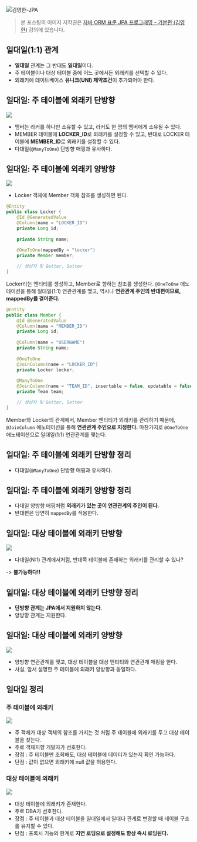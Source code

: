 ![김영한-JPA](https://raw.githubusercontent.com/oasis791/blog-posting/main/JPA/%EC%9E%90%EB%B0%94_ORM_%ED%91%9C%EC%A4%80_JPA_%ED%94%84%EB%A1%9C%EA%B7%B8%EB%9E%98%EB%B0%8D/JPA%EB%A9%94%EC%9D%B8.png)

> 본 포스팅의 이미지 저작권은 [자바 ORM 표준 JPA 프로그래밍 - 기본편 (김영한)](https://www.inflearn.com/course/ORM-JPA-Basic) 강의에 있습니다.

## 일대일(1:1) 관계
- **일대일** 관계는 그 반대도 **일대일**이다.
- 주 테이블이나 대상 테이블 중에 어느 곳에서든 외래키를 선택할 수 있다.
- 외래키에 데이트베이스 **유니크(UNI) 제약조건**이 추가되어야 한다.

## 일대일: 주 테이블에 외래키 단방향
![](https://raw.githubusercontent.com/oasis791/blog-posting/1b7374ba467403c3fa3866cd1a2f157f01bd85f9/JPA/%EC%9E%90%EB%B0%94_ORM_%ED%91%9C%EC%A4%80_JPA_%ED%94%84%EB%A1%9C%EA%B7%B8%EB%9E%98%EB%B0%8D/6.%EB%8B%A4%EC%96%91%ED%95%9C%20%EC%97%B0%EA%B4%80%EA%B4%80%EA%B3%84%20%EB%A7%A4%ED%95%91/3.%EC%9D%BC%EB%8C%80%EC%9D%BC%20%EC%97%B0%EA%B4%80%EA%B4%80%EA%B3%84/1.png)

- 멤버는 라커를 하나만 소유할 수 있고, 라커도 한 명의 멤버에게 소유될 수 있다.
- MEMBER 테이블에 **LOCKER_ID**로 외래키를 설정할 수 있고, 반대로 LOCKER 테이블에 **MEMBER_ID**로 외래키를 설정할 수 있다.
- 다대일(`@ManyToOne`) 단방향 매핑과 유사하다.

## 일대일: 주 테이블에 외래키 양방향
![](https://raw.githubusercontent.com/oasis791/blog-posting/1b7374ba467403c3fa3866cd1a2f157f01bd85f9/JPA/%EC%9E%90%EB%B0%94_ORM_%ED%91%9C%EC%A4%80_JPA_%ED%94%84%EB%A1%9C%EA%B7%B8%EB%9E%98%EB%B0%8D/6.%EB%8B%A4%EC%96%91%ED%95%9C%20%EC%97%B0%EA%B4%80%EA%B4%80%EA%B3%84%20%EB%A7%A4%ED%95%91/3.%EC%9D%BC%EB%8C%80%EC%9D%BC%20%EC%97%B0%EA%B4%80%EA%B4%80%EA%B3%84/2.png)

- Locker 객체에 Member 객체 참조를 생성하면 된다.

```java
@Entity 
public class Locker {
    @Id @GeneratedValue 
    @Column(name = "LOCKER_ID")
    private Long id;
    
    private String name;
    
    @OneToOne(mappedBy = "locker")
    private Member member;

	// 생성자 및 Getter, Setter
}
```

Locker라는 엔티티를 생성하고, Member로 향하는 참조를 생성한다. `@OneToOne` 애노테이션을 통해 일대일(1:1) 연관관계를 맺고, 역시나 **연관관계 주인의 반대편이므로, mappedBy를 걸어준다.**

```java
@Entity 
public class Member {
    @Id @GeneratedValue 
    @Column(name = "MEMBER_ID")
    private Long id;
    
    @Column(name = "USERNAME")
    private String name;
    
    @OneToOne 
    @JoinColumn(name = "LOCKER_ID")
    private Locker locker;
    
    @ManyToOne 
    @JoinColumn(name = "TEAM_ID", insertable = false, updatable = false)
    private Team team;

	// 생성자 및 Getter, Setter
}
```

Member와 Locker의 관계에서, Member 엔티티가 외래키를 관리하기 때문에, `@JoinColumn` 애노테이션을 통해 **연관관계 주인으로 지정한다.**  마찬가지로 `@OneToOne` 애노테이션으로 일대일(1:1) 연관관계를 맺는다.

## 일대일: 주 테이블에 외래키 단방향 정리
- 다대일(`@ManyToOne`) 단방향 매핑과 유사하다.

## 일대일: 주 테이블에 외래키 양방향 정리
- 다대일 양방향 매핑처럼 **외래키가 있는 곳이 연관관계의 주인이 된다.**
- 반대편은 당연히 `mappedBy`를 적용한다.

## 일대일: 대상 테이블에 외래키 단방향
![](https://raw.githubusercontent.com/oasis791/blog-posting/1b7374ba467403c3fa3866cd1a2f157f01bd85f9/JPA/%EC%9E%90%EB%B0%94_ORM_%ED%91%9C%EC%A4%80_JPA_%ED%94%84%EB%A1%9C%EA%B7%B8%EB%9E%98%EB%B0%8D/6.%EB%8B%A4%EC%96%91%ED%95%9C%20%EC%97%B0%EA%B4%80%EA%B4%80%EA%B3%84%20%EB%A7%A4%ED%95%91/3.%EC%9D%BC%EB%8C%80%EC%9D%BC%20%EC%97%B0%EA%B4%80%EA%B4%80%EA%B3%84/3.png)

- 다대일(N:1) 관계에서처럼, 반대쪽 테이블에 존재하는 외래키를 관리할 수 있나?

-> **불가능하다!!**

## 일대일: 대상 테이블에 외래키 단방향 정리
- **단방향 관계는 JPA에서 지원하지 않는다.**
- 양방향 관계는 지원한다.

## 일대일: 대상 테이블에 외래키 양방향
![](https://raw.githubusercontent.com/oasis791/blog-posting/1b7374ba467403c3fa3866cd1a2f157f01bd85f9/JPA/%EC%9E%90%EB%B0%94_ORM_%ED%91%9C%EC%A4%80_JPA_%ED%94%84%EB%A1%9C%EA%B7%B8%EB%9E%98%EB%B0%8D/6.%EB%8B%A4%EC%96%91%ED%95%9C%20%EC%97%B0%EA%B4%80%EA%B4%80%EA%B3%84%20%EB%A7%A4%ED%95%91/3.%EC%9D%BC%EB%8C%80%EC%9D%BC%20%EC%97%B0%EA%B4%80%EA%B4%80%EA%B3%84/4.png)

- 양방향 연관관계를 맺고, 대상 테이블을 대상 엔티티와 연관관계 매핑을 한다.
- 사실, 앞서 설명한 주 테이블에 외래키 양방향과 동일하다.

## 일대일 정리
### 주 테이블에 외래키
![](https://raw.githubusercontent.com/oasis791/blog-posting/1b7374ba467403c3fa3866cd1a2f157f01bd85f9/JPA/%EC%9E%90%EB%B0%94_ORM_%ED%91%9C%EC%A4%80_JPA_%ED%94%84%EB%A1%9C%EA%B7%B8%EB%9E%98%EB%B0%8D/6.%EB%8B%A4%EC%96%91%ED%95%9C%20%EC%97%B0%EA%B4%80%EA%B4%80%EA%B3%84%20%EB%A7%A4%ED%95%91/3.%EC%9D%BC%EB%8C%80%EC%9D%BC%20%EC%97%B0%EA%B4%80%EA%B4%80%EA%B3%84/1.png)

- 주 객체가 대상 객체의 참조를 가지는 것 처럼 주 테이블에 외래키를 두고 대상 테이블을 찾는다.
- 주로 객체지향 개발자가 선호한다.
- 장점 : 주 테이블만 조회해도, 대상 테이블에 데이터가 있는지 확인 가능하다.
- 단점 : 값이 없으면 외래키에 null 값을 허용한다.

### 대상 테이블에 외래키

![](https://raw.githubusercontent.com/oasis791/blog-posting/1b7374ba467403c3fa3866cd1a2f157f01bd85f9/JPA/%EC%9E%90%EB%B0%94_ORM_%ED%91%9C%EC%A4%80_JPA_%ED%94%84%EB%A1%9C%EA%B7%B8%EB%9E%98%EB%B0%8D/6.%EB%8B%A4%EC%96%91%ED%95%9C%20%EC%97%B0%EA%B4%80%EA%B4%80%EA%B3%84%20%EB%A7%A4%ED%95%91/3.%EC%9D%BC%EB%8C%80%EC%9D%BC%20%EC%97%B0%EA%B4%80%EA%B4%80%EA%B3%84/4.png)

- 대상 테이블에 외래키가 존재한다.
- 주로 DBA가 선호한다.
- 장점 : 주 테이블과 대상 테이블을 일대일에서 일대다 관계로 변경할 때 테이블 구조를 유지할 수 있다.
- 단점 : 프록시 기능의 한계로 **지연 로딩으로 설정해도 항상 즉시 로딩된다.**
